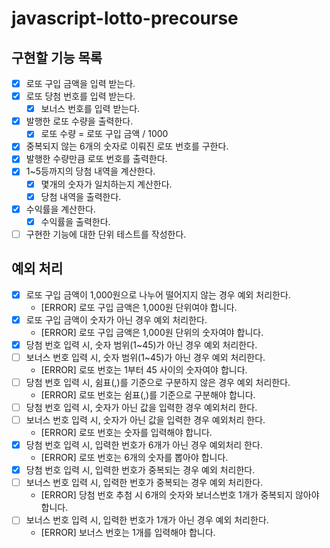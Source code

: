 # javascript-lotto-precourse

## 구현할 기능 목록

- [x] 로또 구입 금액을 입력 받는다.
- [x] 로또 당첨 번호를 입력 받는다.
  - [x] 보너스 번호를 입력 받는다.
- [x] 발행한 로또 수량을 출력한다.
  - [x] 로또 수량 = 로또 구입 금액 / 1000
- [x] 중복되지 않는 6개의 숫자로 이뤄진 로또 번호를 구한다.
- [x] 발행한 수량만큼 로또 번호를 출력한다.
- [x] 1~5등까지의 당첨 내역을 계산한다.
  - [x] 몇개의 숫자가 일치하는지 계산한다.
  - [x] 당첨 내역을 출력한다.
- [x] 수익률을 계산한다.
  - [x] 수익률을 출력한다.
- [ ] 구현한 기능에 대한 단위 테스트를 작성한다.

## 예외 처리

- [x] 로또 구입 금액이 1,000원으로 나누어 떨어지지 않는 경우 예외 처리한다.
  - [ERROR] 로또 구입 금액은 1,000원 단위여야 합니다.
- [x] 로또 구입 금액이 숫자가 아닌 경우 예외 처리한다.
  - [ERROR] 로또 구입 금액은 1,000원 단위의 숫자여야 합니다.
- [x] 당첨 번호 입력 시, 숫자 범위(1~45)가 아닌 경우 예외 처리한다.
- [ ] 보너스 번호 입력 시, 숫자 범위(1~45)가 아닌 경우 예외 처리한다.
  - [ERROR] 로또 번호는 1부터 45 사이의 숫자여야 합니다.
- [ ] 당첨 번호 입력 시, 쉼표(,)를 기준으로 구분하지 않은 경우 예외 처리한다.
  - [ERROR] 로또 번호는 쉼표(,)를 기준으로 구분해야 합니다.
- [ ] 당첨 번호 입력 시, 숫자가 아닌 값을 입력한 경우 예외처리 한다.
- [ ] 보너스 번호 입력 시, 숫자가 아닌 값을 입력한 경우 예외처리 한다.
  - [ERROR] 로또 번호는 숫자를 입력해야 합니다.
- [x] 당첨 번호 입력 시, 입력한 번호가 6개가 아닌 경우 예외처리 한다.
  - [ERROR] 로또 번호는 6개의 숫자를 뽑아야 합니다.
- [x] 당첨 번호 입력 시, 입력한 번호가 중복되는 경우 예외 처리한다.
- [ ] 보너스 번호 입력 시, 입력한 번호가 중복되는 경우 예외 처리한다.
  - [ERROR] 당첨 번호 추첨 시 6개의 숫자와 보너스번호 1개가 중복되지 않아야 합니다.
- [ ] 보너스 번호 입력 시, 입력한 번호가 1개가 아닌 경우 예외 처리한다.
  - [ERROR] 보너스 번호는 1개를 입력해야 합니다.
